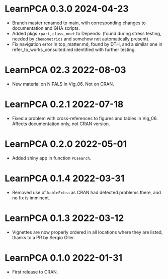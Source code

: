 # LearnPCA 0.3.0 2024-04-23
* Branch master renamed to main, with corresponding changes to documentation and GHA scripts.
* Added pkgs `rpart`, `class`, `nnet` to Depends: (found during stress testing, needed by `chemometrics` and somehow not automatically present).
* Fix navigation error in top_matter.md, found by DTH, and a similar one in refer_to_works_consulted.md identified with further testing.

# LearnPCA 02.3 2022-08-03
* New material on NIPALS in Vig_06.  Not on CRAN.

# LearnPCA 0.2.1 2022-07-18
* Fixed a problem with cross-references to figures and tables in Vig_06. Affects documentation only, not CRAN version.

# LearnPCA 0.2.0 2022-05-01
* Added shiny app in function `PCsearch`.

# LearnPCA 0.1.4 2022-03-31
* Removed use of `kableExtra` as CRAN had detected problems there, and no fix is imminent.

# LearnPCA 0.1.3 2022-03-12
* Vignettes are now properly ordered in all locations where they are listed, thanks to a PR by Sergio Oller.

# LearnPCA 0.1.0 2022-01-31
* First release to CRAN.
